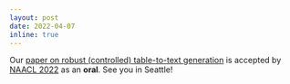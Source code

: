 ```yaml
---
layout: post
date: 2022-04-07
inline: true
---
```


Our [paper on robust (controlled) table-to-text generation](https://arxiv.org/abs/2205.03972) is accepted by [NAACL 2022](https://2022.naacl.org/) as an **oral**. See you in Seattle!
